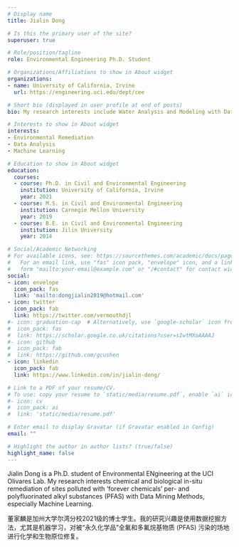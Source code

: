 ```yaml
---
# Display name
title: Jialin Dong

# Is this the primary user of the site?
superuser: true

# Role/position/tagline
role: Environmental Engineering Ph.D. Student

# Organizations/Affiliations to show in About widget
organizations:
- name: University of California, Irvine
  url: https://engineering.uci.edu/dept/cee

# Short bio (displayed in user profile at end of posts)
bio: My research interests include Water Analysis and Modeling with Data Mining Methods, especially Machine Learning.

# Interests to show in About widget
interests:
- Environmental Remediation 
- Data Analysis
- Machine Learning

# Education to show in About widget
education:
  courses:
  - course: Ph.D. in Civil and Environmental Engineering
    institution: University of California, Irvine
    year: 2021
  - course: M.S. in Civil and Environmental Engineering
    institution: Carnegie Mellon University
    year: 2019
  - course: B.E. in Civil and Environmental Engineering
    institution: Jilin University
    year: 2014

# Social/Academic Networking
# For available icons, see: https://sourcethemes.com/academic/docs/page-builder/#icons
#   For an email link, use "fas" icon pack, "envelope" icon, and a link in the
#   form "mailto:your-email@example.com" or "/#contact" for contact widget.
social:
- icon: envelope
  icon_pack: fas
  link: 'mailto:dongjialin2019@hotmail.com'
- icon: twitter
  icon_pack: fab
  link: https://twitter.com/vermouthdjl
#- icon: graduation-cap  # Alternatively, use `google-scholar` icon from `ai` icon pack
#  icon_pack: fas
#  link: https://scholar.google.co.uk/citations?user=sIwtMXoAAAAJ
#- icon: github
#  icon_pack: fab
#  link: https://github.com/gcushen
- icon: linkedin
  icon_pack: fab
  link: https://www.linkedin.com/in/jialin-dong/

# Link to a PDF of your resume/CV.
# To use: copy your resume to `static/media/resume.pdf`, enable `ai` icons in `params.toml`, and uncomment the lines below.
#- icon: cv
#  icon_pack: ai
#  link: 'static/media/resume.pdf'

# Enter email to display Gravatar (if Gravatar enabled in Config)
email: ""

# Highlight the author in author lists? (true/false)
highlight_name: false
---
```


Jialin Dong is a Ph.D. student of Environmental ENgineering at the UCI Olivares Lab. My research interests chemical and biological in-situ remediation of sites polluted with ‘forever chemicals’ per- and polyfluorinated alkyl substances (PFAS) with Data Mining Methods, especially Machine Learning.  

董家麟是加州大学尔湾分校2021级的博士学生。我的研究兴趣是使用数据挖掘方法，尤其是机器学习，对被“永久化学品”全氟和多氟烷基物质 (PFAS) 污染的场地进行化学和生物原位修复。



